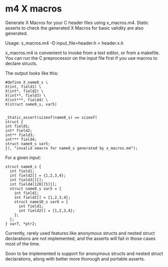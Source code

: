 # m4 X macros

Generate X Macros for your C header files using x_macros.m4. Static asserts to
check the generated X Macros for basic validity are also generated.

Usage: x_macros.m4 -D input_file=header.h > header.x.h

x_macros.m4 is convenient to invoke from a text editor, or from a makefile. You
can run the C preprocessor on the input file first if you use macros to declare
structs.

The output looks like this:

    #define X_name8_s \
    X(int, field1) \
    X(int*, field2) \
    X(int**, field3) \
    X(int***, field4) \
    X(struct name9_s, var5)


    _Static_assert(sizeof(name8_s) == sizeof(
    struct {
    int field1;
    int* field2;
    int** field3;
    int*** field4;
    struct name9_s var5;
    }), "invalid xmacro for name8_s generated by x_macros.m4");
    
For a given input:

    struct name8_s {
      int field1;
      int field2[] = {1,2,3,4};
      int field3[][];
      int field4[120][5][];
      struct name9_s var5 = {
        int field1;
        int field2[] = {1,2,3,4};
        struct name10_s var6 = {
          int field1;
          int field2[] = {1,2,3,4};
        };
      };
    } var7, *ptr2;

Currently, rarely used features like anonymous structs and nested struct
declarations are not implemented, and the asserts will fail in those cases most
of the time.

Soon to be implemented is support for anonymous structs and nested struct
declarations, along with better more thorough and portable asserts.
